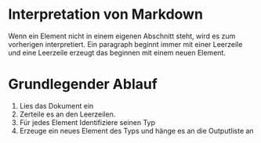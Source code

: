 # Interpretation von Markdown

Wenn ein Element nicht in einem eigenen Abschnitt steht, wird es zum vorherigen interpretiert. Ein paragraph beginnt immer mit einer Leerzeile und eine Leerzeile erzeugt das beginnen mit einem neuen Element.


# Grundlegender Ablauf

1. Lies das Dokument ein
2. Zerteile es an den Leerzeilen.
3. Für jedes Element Identifiziere seinen Typ
4. Erzeuge ein neues Element des Typs und hänge es an die Outputliste an
